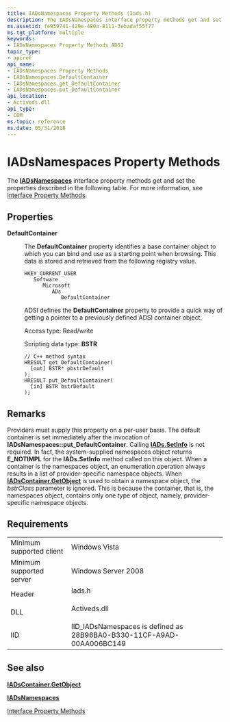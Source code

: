 ```yaml
---
title: IADsNamespaces Property Methods (Iads.h)
description: The IADsNamespaces interface property methods get and set the properties described in the following table. For more information, see Interface Property Methods.
ms.assetid: fe959741-429e-480a-8111-3ebadaf55f77
ms.tgt_platform: multiple
keywords:
- IADsNamespaces Property Methods ADSI
topic_type:
- apiref
api_name:
- IADsNamespaces Property Methods
- IADsNamespaces.DefaultContainer
- IADsNamespaces.get_DefaultContainer
- IADsNamespaces.put_DefaultContainer
api_location:
- Activeds.dll
api_type:
- COM
ms.topic: reference
ms.date: 05/31/2018
---
```


# IADsNamespaces Property Methods

The [**IADsNamespaces**](/windows/desktop/api/Iads/nn-iads-iadsnamespaces) interface property methods get and set the properties described in the following table. For more information, see [Interface Property Methods](interface-property-methods.md).

## Properties

<dl> <dt>

**DefaultContainer**
</dt> <dd> <dl>

The **DefaultContainer** property identifies a base container object to which you can bind and use as a starting point when browsing. This data is stored and retrieved from the following registry value.

```
HKEY_CURRENT_USER
   Software
      Microsoft
         ADs
            DefaultContainer
```

ADSI defines the **DefaultContainer** property to provide a quick way of getting a pointer to a previously defined ADSI container object.

<dt>

Access type: Read/write
</dt> <dt>

Scripting data type: **BSTR**
</dt> <dt>



``` syntax
// C++ method syntax
HRESULT get_DefaultContainer(
  [out] BSTR* pbstrDefault
);
HRESULT put_DefaultContainer(
  [in] BSTR bstrDefault
);
```


</dt> </dl> </dd> </dl>

 

## Remarks

Providers must supply this property on a per-user basis. The default container is set immediately after the invocation of **IADsNamespaces::put\_DefaultContainer**. Calling [**IADs.SetInfo**](/windows/desktop/api/Iads/nf-iads-iads-setinfo) is not required. In fact, the system-supplied namespaces object returns **E\_NOTIMPL** for the **IADs.SetInfo** method called on this object. When a container is the namespaces object, an enumeration operation always results in a list of provider-specific namespace objects. When [**IADsContainer.GetObject**](/windows/desktop/api/Iads/nf-iads-iadscontainer-getobject) is used to obtain a namespace object, the *bstrClass* parameter is ignored. This is because the container, that is, the namespaces object, contains only one type of object, namely, provider-specific namespace objects.

## Requirements



|                                     |                                                                                         |
|-------------------------------------|-----------------------------------------------------------------------------------------|
| Minimum supported client<br/> | Windows Vista<br/>                                                                |
| Minimum supported server<br/> | Windows Server 2008<br/>                                                          |
| Header<br/>                   | <dl> <dt>Iads.h</dt> </dl>       |
| DLL<br/>                      | <dl> <dt>Activeds.dll</dt> </dl> |
| IID<br/>                      | IID\_IADsNamespaces is defined as 28B96BA0-B330-11CF-A9AD-00AA006BC149<br/>       |



## See also

<dl> <dt>

[**IADsContainer.GetObject**](/windows/desktop/api/Iads/nf-iads-iadscontainer-getobject)
</dt> <dt>

[**IADsNamespaces**](/windows/desktop/api/Iads/nn-iads-iadsnamespaces)
</dt> <dt>

[Interface Property Methods](interface-property-methods.md)
</dt> </dl>

 

 






